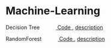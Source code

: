 # Machine-Learning

Decision Tree &nbsp;&nbsp;&nbsp;&nbsp;&nbsp;&nbsp;&nbsp;&nbsp;&nbsp;&nbsp;<A href = "https://github.com/JiWoongCho1/hello-machinelearning/tree/main/machinelearning/DecisionTree"> Code </A>, <A href = "https://github.com/JiWoongCho1/hello-machinelearning/tree/main/machinelearning/DecisionTree"> description</A>

RandomForest &nbsp;&nbsp;&nbsp;&nbsp;&nbsp;&nbsp;&nbsp;&nbsp;&nbsp;&nbsp;<A href = "https://github.com/JiWoongCho1/hello-machinelearning/tree/main/machinelearning/RandomForest"> Code </A>, <A href = "https://keepgoingrunner.tistory.com/84"> description</A>

